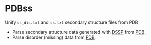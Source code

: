 # PDBss

Unify `ss_dis.txt` and `ss.txt` secondary structure files from PDB

* Parse secondary structure data generated with [DSSP](http://swift.cmbi.ru.nl/gv/dssp) from [PDB](http://www.rcsb.org/pdb/files/ss.txt).
* Parse disorder (missing) data from [PDB](http://www.rcsb.org/pdb/files/ss_dis.txt).

